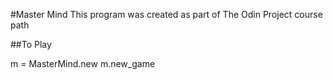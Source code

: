 #Master Mind
This program was created as part of The Odin Project course path

##To Play

m = MasterMind.new
m.new_game
